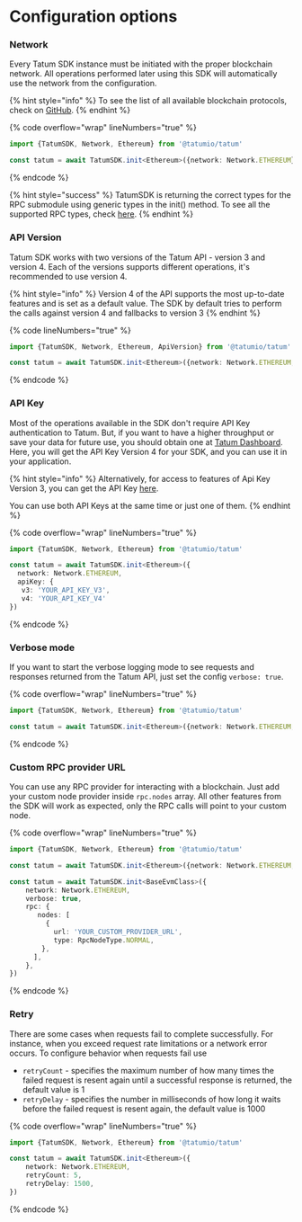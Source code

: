 # Configuration options

### Network

Every Tatum SDK instance must be initiated with the proper blockchain network. All operations performed later using this SDK will automatically use the network from the configuration.

{% hint style="info" %}
To see the list of all available blockchain protocols, check on [GitHub](https://github.com/tatumio/tatum-js/blob/master/src/dto/Network.ts).
{% endhint %}

{% code overflow="wrap" lineNumbers="true" %}
```typescript
import {TatumSDK, Network, Ethereum} from '@tatumio/tatum'

const tatum = await TatumSDK.init<Ethereum>({network: Network.ETHEREUM})
```
{% endcode %}

{% hint style="success" %}
TatumSDK is returning the correct types for the RPC submodule using generic types in the init() method. To see all the supported RPC types, check [here](https://github.com/tatumio/tatum-js/blob/master/src/dto/rpc/index.ts).
{% endhint %}

### API Version

Tatum SDK works with two versions of the Tatum API - version 3 and version 4. Each of the versions supports different operations, it's recommended to use version 4.

{% hint style="info" %}
Version 4 of the API supports the most up-to-date features and is set as a default value. The SDK by default tries to perform the calls against version 4 and fallbacks to version 3
{% endhint %}

{% code lineNumbers="true" %}
```typescript
import {TatumSDK, Network, Ethereum, ApiVersion} from '@tatumio/tatum'

const tatum = await TatumSDK.init<Ethereum>({network: Network.ETHEREUM, version: ApiVersion.V4})
```
{% endcode %}

### API Key

Most of the operations available in the SDK don't require API Key authentication to Tatum. But, if you want to have a higher throughput or save your data for future use, you should obtain one at [Tatum Dashboard](https://dashboard.tatum.com). Here, you will get the API Key Version 4 for your SDK, and you can use it in your application.

{% hint style="info" %}
Alternatively, for access to features of Api Key Version 3, you can get the API Key [here](https://dashboard.tatum.io).

You can use both API Keys at the same time or just one of them.
{% endhint %}

{% code overflow="wrap" lineNumbers="true" %}
```typescript
import {TatumSDK, Network, Ethereum} from '@tatumio/tatum'

const tatum = await TatumSDK.init<Ethereum>({
  network: Network.ETHEREUM,
  apiKey: {
   v3: 'YOUR_API_KEY_V3',
   v4: 'YOUR_API_KEY_V4'
})
```
{% endcode %}

### Verbose mode

If you want to start the verbose logging mode to see requests and responses returned from the Tatum API, just set the config `verbose: true`.

{% code overflow="wrap" lineNumbers="true" %}
```typescript
import {TatumSDK, Network, Ethereum} from '@tatumio/tatum'

const tatum = await TatumSDK.init<Ethereum>({network: Network.ETHEREUM, verbose: true})
```
{% endcode %}

### Custom RPC provider URL

You can use any RPC provider for interacting with a blockchain. Just add your custom node provider inside `rpc.nodes` array. All other features from the SDK will work as expected, only the RPC calls will point to your custom node.

{% code overflow="wrap" lineNumbers="true" %}
```typescript
import {TatumSDK, Network, Ethereum} from '@tatumio/tatum'

const tatum = await TatumSDK.init<Ethereum>({network: Network.ETHEREUM, rpcUrl: 'https://YOUR_CUSTOM_RPC_PROVIDER'})

const tatum = await TatumSDK.init<BaseEvmClass>({
    network: Network.ETHEREUM,
    verbose: true,
    rpc: {
       nodes: [
         {
           url: 'YOUR_CUSTOM_PROVIDER_URL',
           type: RpcNodeType.NORMAL,
        },
      ],
    },
})
```
{% endcode %}

### Retry

There are some cases when requests fail to complete successfully. For instance, when you exceed request rate limitations or a network error occurs. To configure behavior when requests fail use

* `retryCount` - specifies the maximum number of how many times the failed request is resent again until a successful response is returned, the default value is 1
* `retryDelay` - specifies the number in milliseconds of how long it waits before the failed request is resent again, the default value is 1000

{% code overflow="wrap" lineNumbers="true" %}
```typescript
import {TatumSDK, Network, Ethereum} from '@tatumio/tatum'

const tatum = await TatumSDK.init<Ethereum>({
    network: Network.ETHEREUM, 
    retryCount: 5,
    retryDelay: 1500,
})
```
{% endcode %}
